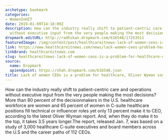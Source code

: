 ```yaml
---
archetype: bookmark
categories:
- WomenInHIT
date: 2019-01-09T14:18:09Z
description: How can the industry really shift to patient-centric care and operations
  without executive input from the very people making the most decisions?
dropmark.editURL: http://radhikan.dropmark.com/616548/17253511
featuredImage: /img/content/post/healthcareitnews-lack-of-women-ceos-is-a-problem-for-healthcare-oliver-wyman-says.JPG
link: https://www.healthcareitnews.com/news/lack-women-ceos-problem-healthcare-oliver-wyman-says
linkBrand: healthcareitnews.com
slug: healthcareitnews-lack-of-women-ceos-is-a-problem-for-healthcare-oliver-wyman-says
source:
  name: Dropmark
  apiendpoint: https://shah.dropmark.com/616548.json
title: Lack of women CEOs is a problem for healthcare, Oliver Wyman says
---
```

How can the industry really shift to patient-centric care and operations without executive input from the very people making the most decisions? More than 80 percent of the decisionmakers in the U.S. healthcare workforce are women and 65 percent of women in C-suite healthcare positions fill technical or influencer roles yet only 13 percent make it to CEO, according to the latest Oliver Wyman report. And, when they do make it to the top, it takes 3.5 years longer.The report, released Jan. 7, was based on a study of 3,000 healthcare C-suite executives and board members across the U.S and the career paths of 112 CEOs.

